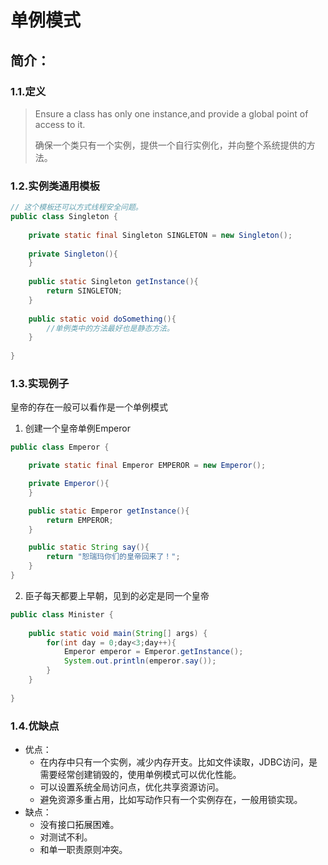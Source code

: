 # 单例模式

## 简介：

### 1.1.定义

> Ensure a class has only one instance,and provide a global point of access to it.
>
> 确保一个类只有一个实例，提供一个自行实例化，并向整个系统提供的方法。

### 1.2.实例类通用模板

```java
// 这个模板还可以方式线程安全问题。
public class Singleton {
    
    private static final Singleton SINGLETON = new Singleton();
    
    private Singleton(){
    }
    
    public static Singleton getInstance(){
        return SINGLETON;
    }
    
    public static void doSomething(){
        //单例类中的方法最好也是静态方法。
    }
    
}
```

### 1.3.实现例子

皇帝的存在一般可以看作是一个单例模式

1. 创建一个皇帝单例Emperor

```java
public class Emperor {

    private static final Emperor EMPEROR = new Emperor();

    private Emperor(){
    }

    public static Emperor getInstance(){
        return EMPEROR;
    }

    public static String say(){
        return "恕瑞玛你们的皇帝回来了！";
    }
}

```

2. 臣子每天都要上早朝，见到的必定是同一个皇帝

```java
public class Minister {
    
    public static void main(String[] args) {
        for(int day = 0;day<3;day++){
            Emperor emperor = Emperor.getInstance();
            System.out.println(emperor.say());
        }
    }
    
}
```

### 1.4.优缺点

- 优点：
  - 在内存中只有一个实例，减少内存开支。比如文件读取，JDBC访问，是需要经常创建销毁的，使用单例模式可以优化性能。
  - 可以设置系统全局访问点，优化共享资源访问。
  - 避免资源多重占用，比如写动作只有一个实例存在，一般用锁实现。
- 缺点：
  - 没有接口拓展困难。
  - 对测试不利。
  - 和单一职责原则冲突。